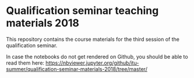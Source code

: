 # Qualification seminar teaching materials 2018

This repository contains the course materials for the third session of the qualification seminar.

In case the notebooks do not get rendered on Github, you should be able to read them here:
https://nbviewer.jupyter.org/github/itu-summer/qualification-seminar-materials-2018/tree/master/